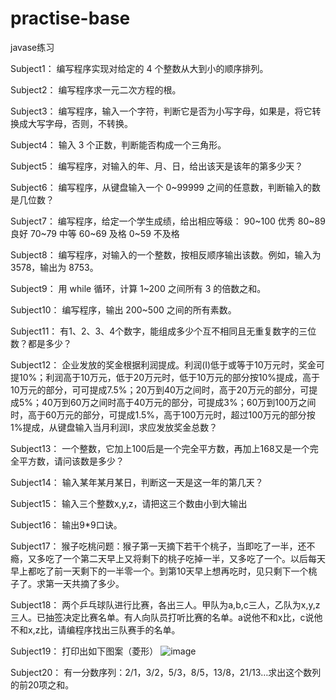 # practise-base
javase练习

Subject1：
编写程序实现对给定的 4 个整数从大到小的顺序排列。

Subject2：
编写程序求一元二次方程的根。

Subject3：
编写程序，输入一个字符，判断它是否为小写字母，如果是，将它转换成大写字母，否则，不转换。

Subject4：
输入 3 个正数，判断能否构成一个三角形。

Subject5：
编写程序，对输入的年、月、日，给出该天是该年的第多少天？

Subject6：
编写程序，从键盘输入一个 0~99999 之间的任意数，判断输入的数是几位数？

Subject7：
编写程序，给定一个学生成绩，给出相应等级：
90~100 优秀
80~89 良好
70~79 中等
60~69 及格
0~59 不及格

Subject8：
编写程序，对输入的一个整数，按相反顺序输出该数。例如，输入为 3578，输出为 8753。

Subject9：
用 while 循环，计算 1~200 之间所有 3 的倍数之和。

Subject10：
编写程序，输出 200~500 之间的所有素数。

Subject11：
有1、2、3、4个数字，能组成多少个互不相同且无重复数字的三位数？都是多少？

Subject12：
企业发放的奖金根据利润提成。利润(I)低于或等于10万元时，奖金可提10%；利润高于10万元，低于20万元时，低于10万元的部分按10%提成，高于10万元的部分，可可提成7.5%；20万到40万之间时，高于20万元的部分，可提成5%；40万到60万之间时高于40万元的部分，可提成3%；60万到100万之间时，高于60万元的部分，可提成1.5%，高于100万元时，超过100万元的部分按1%提成，从键盘输入当月利润I，求应发放奖金总数？

Subject13：
一个整数，它加上100后是一个完全平方数，再加上168又是一个完全平方数，请问该数是多少？

Subject14：
输入某年某月某日，判断这一天是这一年的第几天？

Subject15：
输入三个整数x,y,z，请把这三个数由小到大输出

Subject16：
输出9*9口诀。

Subject17：
猴子吃桃问题：猴子第一天摘下若干个桃子，当即吃了一半，还不瘾，又多吃了一个第二天早上又将剩下的桃子吃掉一半，又多吃了一个。以后每天早上都吃了前一天剩下的一半零一个。到第10天早上想再吃时，见只剩下一个桃子了。求第一天共摘了多少。

Subject18：
两个乒乓球队进行比赛，各出三人。甲队为a,b,c三人，乙队为x,y,z三人。已抽签决定比赛名单。有人向队员打听比赛的名单。a说他不和x比，c说他不和x,z比，请编程序找出三队赛手的名单。

Subject19：
打印出如下图案（菱形）
![image](https://user-images.githubusercontent.com/102653448/166565973-1b682cc6-8fad-4ae2-855d-6671d25cfa92.png)

Subject20：
有一分数序列：2/1，3/2，5/3，8/5，13/8，21/13…求出这个数列的前20项之和。
